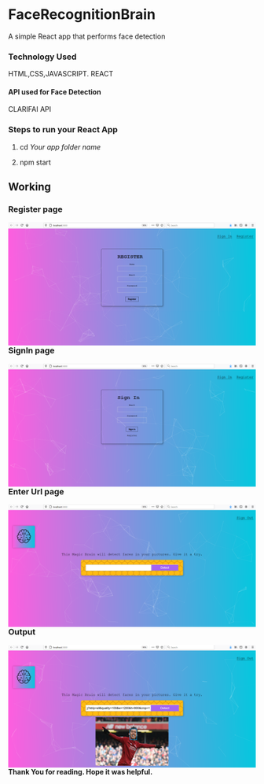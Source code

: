 # FaceRecognitionBrain
A simple React app that performs face detection

### Technology Used
HTML,CSS,JAVASCRIPT.
REACT

#### API used for Face Detection
CLARIFAI API

### Steps to run your React App
1. cd *Your app folder name*

2. npm start
 
## Working

### Register page


<img src="https://github.com/samrath789/FaceRecognitionBrain/blob/master/W1.png"
     alt="Markdown Monster icon"
     style="float: left; margin-right: 10px;" 
     />


### SignIn page


<img src="https://github.com/samrath789/FaceRecognitionBrain/blob/master/w2.png"
     alt="Markdown Monster icon"
     style="float: left; margin-right: 10px;"/>


### Enter Url page


<img src="https://github.com/samrath789/FaceRecognitionBrain/blob/master/W3.png"
     alt="Markdown Monster icon"
     style="float: left; margin-right: 10px;"/>


### Output

<img src="https://github.com/samrath789/FaceRecognitionBrain/blob/master/W4.png"
     alt="Markdown Monster icon"
     style="float: left; margin-right: 10px;"/>

#### Thank You for reading. Hope it was helpful.
